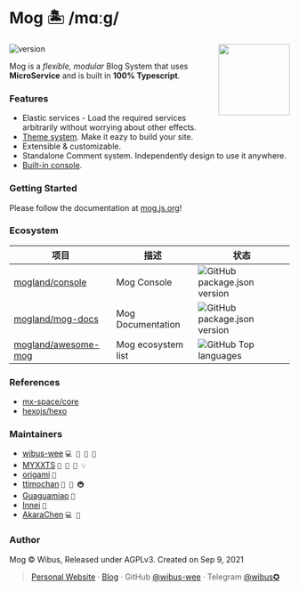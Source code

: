 # Mog 🏝 /mɑːɡ/

<img align="right" src="https://avatars.githubusercontent.com/u/106414194" height="128">

<img src="https://img.shields.io/github/package-json/v/mogland/core\" referrerpolicy="no-referrer" alt="version">

Mog is a _flexible, modular_ Blog System that uses **MicroService** and is built in **100% Typescript**.

### Features

- Elastic services - Load the required services arbitrarily without worrying about other effects. 
- [Theme system](https://github.com/mogland/awesome-mog#%E5%89%8D%E7%AB%AF%E4%B8%BB%E9%A2%98). Make it eazy to build your site.
- Extensible & customizable.
- Standalone Comment system. Independently design to use it anywhere.
- [Built-in console](https://mog.js.org/usage/console.html).

### Getting Started

Please follow the documentation at [mog.js.org](https://mog.js.org/)!

### Ecosystem

| 项目                                                          | 描述             | 状态                                                                                                            |
| ------------------------------------------------------------- | ---------------- | --------------------------------------------------------------------------------------------------------------- |
| [mogland/console](https://github.com/mogland/console)         | Mog Console     | ![GitHub package.json version](https://img.shields.io/github/package-json/v/mogland/console?style=flat-square)  |
| [mogland/mog-docs](https://github.com/mogland/mog-docs)       | Mog Documentation         | ![GitHub package.json version](https://img.shields.io/github/package-json/v/mogland/mog-docs?style=flat-square) |
| [mogland/awesome-mog](https://github.com/mogland/awesome-mog) | Mog ecosystem list     | ![GitHub Top languages](https://img.shields.io/github/languages/top/mogland/awesome-mog?style=flat-square)      |


### References

- [mx-space/core](https://github.com/mx-space/core)
- [hexojs/hexo](https://github.com/hexojs/hexo)

### Maintainers

- [wibus-wee](https://github.com/wibus-wee) `💻 📖 🚧 👀`
- [MYXXTS](https://github.com/MYXXTS) `🤔 👀 📖 💡`
- [origami](https://github.com/origami) `👀`
- [ttimochan](https://github.com/ttimochan) `👀 🤔 🚇`
- [Guaguamiao](https://github.com/Guaguamiao) `👀`
- [Innei](https://github.com/Innei) `🐛`
- [AkaraChen](https://github.com/AkaraChen) `💻 👀 `

### Author

Mog © Wibus, Released under AGPLv3. Created on Sep 9, 2021

> [Personal Website](http://iucky.cn/) · [Blog](https://blog.iucky.cn/) · GitHub [@wibus-wee](https://github.com/wibus-wee/) · Telegram [@wibus✪](https://t.me/wibus_wee)
